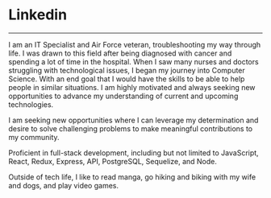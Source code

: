 
# Linkedin
----
I am an IT Specialist and Air Force veteran, troubleshooting my way through life. I was drawn to this field after being diagnosed with cancer and spending a lot of time in the hospital. When I saw many nurses and doctors struggling with technological issues, I began my journey into Computer Science. With an end goal that I would have the skills to be able to help people in similar situations. I am highly motivated and always seeking new opportunities to advance my understanding of current and upcoming technologies.

I am seeking new opportunities where I can leverage my determination and desire to solve challenging problems to make meaningful contributions to my community.

Proficient in full-stack development, including but not limited to JavaScript, React, Redux, Express, API, PostgreSQL, Sequelize, and Node. 

Outside of tech life, I like to read manga, go hiking and biking with my wife and dogs, and play video games.